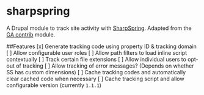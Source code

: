 sharpspring
===========

A Drupal module to track site activity with [SharpSpring](http://www.sharpspring.com/). Adapted from the [GA contrib](https://www.drupal.org/project/google_analytics) module.

##Features
[x] Generate tracking code using property ID & tracking domain
[ ] Allow configurable user roles
[ ] Allow path filters to load inline script contextually
[ ] Track certain file extensions
[ ] Allow individual users to opt-out of tracking
[ ] Allow tracking of error messages? (Depends on whether SS has custom dimensions)
[ ] Cache tracking codes and automatically clear cached code when necessary
[ ] Cache tracking script and allow configurable version (currently ```1.1.1```)
